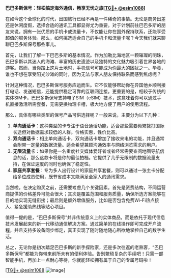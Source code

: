 **巴巴多斯保号：轻松搞定海外通信，畅享无忧之旅[[TG💪+ @esim1088](https://t.me/s/esim1088)]**

在如今这个全球化的时代，出国旅行已经不再是一件稀奇的事情。无论是商务出差还是休闲度假，选择合适的通讯工具都显得尤为重要。对于计划前往巴巴多斯的朋友来说，拥有一张优质的手机卡或流量卡，不仅能让你在国外保持联系，还能享受超值的服务体验。那么，如何挑选适合自己的手机卡和流量卡呢？今天我们就来聊聊巴巴多斯保号那些事儿。

首先，让我们了解一下巴巴多斯的基本情况。作为加勒比海地区一颗璀璨的明珠，巴巴多斯以其迷人的海滩、丰富的历史遗迹以及独特的文化魅力吸引着世界各地的游客。然而，当你踏上这片土地时，手机信号可能成为你最大的困扰之一。毕竟，谁也不想在享受阳光沙滩的同时，因为无法与家人朋友保持联系而感到焦虑呢？

针对这种情况，巴巴多斯保号服务应运而生。它不仅能够帮助你在异国他乡顺利接打电话、发送短信，还能提供稳定可靠的互联网连接。更重要的是，相较于传统的实体SIM卡，巴巴多斯保号支持电子SIM（eSIM）技术，这意味着你可以通过手机直接激活所需套餐，无需更换物理卡槽，极大地方便了用户的使用流程。

那么，具体有哪些类型的保号产品可供选择呢？一般来说，主要分为以下几种：

1. **单向通话卡**：这种类型的卡专注于语音通话功能，适合那些需要频繁拨打国际长途但对数据需求较低的人群。价格实惠，性价比高。
2. **双向通话卡**：相比单向通话卡，双向通话卡增加了接收来电的功能，并且通常会附带一定量的数据流量。适合希望兼顾沟通效率与网络浏览需求的用户。
3. **无限流量卡**：如果你是一名重度社交媒体爱好者或者经常需要查阅地图导航信息的话，那么这款卡将是你的最佳拍档。它提供了几乎无限制的数据流量支持，在保证速度的同时也确保了稳定性。
4. **家庭共享套餐**：专为多人出行设计的家庭共享套餐，则可以通过一张主卡分配给多位成员使用，既节省成本又能满足全家人的通讯需求。

当然啦，在决定购买之前，还需要考虑几个关键因素。首先是资费结构，不同运营商提供的价格差异可能会很大；其次是覆盖范围和服务质量，确保所选方案能够在目的地实现无缝衔接；最后则是额外增值服务，比如是否包含免费Wi-Fi热点接入、紧急援助热线等贴心项目。

值得一提的是，“巴巴多斯保号”并非传统意义上的实体商品，而是依托于现代信息技术发展起来的新一代移动通信解决方案。通过简单的在线操作即可完成开户流程，并且支持多设备同步绑定，真正实现了随时随地随心所欲地掌控自己的数字生活。

总之，无论你是初次踏足巴巴多斯的新手探险家，还是多次往返的老熟客，“巴巴多斯保号”都能为你带来前所未有的便利体验。告别繁琐复杂的手续吧！只需一部智能手机，再加上一点耐心等待，你就能轻松拥有属于自己的专属号码啦！

[[TG💪+ @esim1088](https://t.me/s/esim1088) ![Image](https://i.postimg.cc/4NQfJmqS/Snipaste-2025-05-13-00-14-12.png)]